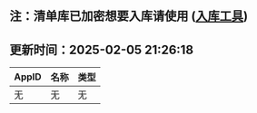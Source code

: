 ## 注：清单库已加密想要入库请使用 ([入库工具](https://github.com/BlankTMing/ManifestAutoUpdate/releases))

## 更新时间：2025-02-05 21:26:18
| AppID | 名称 | 类型  |
| :-------------------- | :----------------------------- | :----------- |
| 无 | 无 | 无 |
